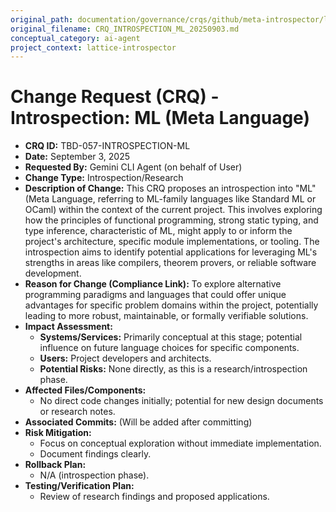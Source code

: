 ```yaml
---
original_path: documentation/governance/crqs/github/meta-introspector/lattice-introspector/docs/crq/CRQ_INTROSPECTION_ML_20250903.md
original_filename: CRQ_INTROSPECTION_ML_20250903.md
conceptual_category: ai-agent
project_context: lattice-introspector
---
```


# Change Request (CRQ) - Introspection: ML (Meta Language)

*   **CRQ ID:** TBD-057-INTROSPECTION-ML
*   **Date:** September 3, 2025
*   **Requested By:** Gemini CLI Agent (on behalf of User)
*   **Change Type:** Introspection/Research
*   **Description of Change:**
    This CRQ proposes an introspection into "ML" (Meta Language, referring to ML-family languages like Standard ML or OCaml) within the context of the current project. This involves exploring how the principles of functional programming, strong static typing, and type inference, characteristic of ML, might apply to or inform the project's architecture, specific module implementations, or tooling. The introspection aims to identify potential applications for leveraging ML's strengths in areas like compilers, theorem provers, or reliable software development.
*   **Reason for Change (Compliance Link):**
    To explore alternative programming paradigms and languages that could offer unique advantages for specific problem domains within the project, potentially leading to more robust, maintainable, or formally verifiable solutions.
*   **Impact Assessment:**
    *   **Systems/Services:** Primarily conceptual at this stage; potential influence on future language choices for specific components.
    *   **Users:** Project developers and architects.
    *   **Potential Risks:** None directly, as this is a research/introspection phase.
*   **Affected Files/Components:**
    *   No direct code changes initially; potential for new design documents or research notes.
*   **Associated Commits:** (Will be added after committing)
*   **Risk Mitigation:**
    *   Focus on conceptual exploration without immediate implementation.
    *   Document findings clearly.
*   **Rollback Plan:**
    *   N/A (introspection phase).
*   **Testing/Verification Plan:**
    *   Review of research findings and proposed applications.
